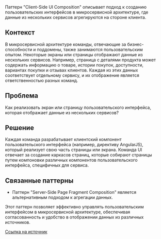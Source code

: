 Паттерн "Client-Side UI Composition" описывает подход к созданию пользовательских интерфейсов в микросервисной архитектуре, где данные из нескольких сервисов агрегируются на стороне клиента.

## Контекст

В микросервисной архитектуре команды, отвечающие за бизнес-способности и поддомены, также занимаются пользовательским опытом. Некоторые экраны или страницы отображают данные из нескольких сервисов. Например, страница с деталями продукта может содержать информацию о товаре, истории покупок, доступности, вариантах покупки и отзывах клиентов. Каждая из этих данных соответствует отдельному сервису, и их отображение является ответственностью разных команд.

## Проблема

Как реализовать экран или страницу пользовательского интерфейса, которая отображает данные из нескольких сервисов?

## Решение

Каждая команда разрабатывает клиентский компонент пользовательского интерфейса (например, директиву AngularJS), который реализует свою часть страницы или экрана. Команда UI отвечает за создание каркасов страниц, которые собирают страницы путем компоновки различных компонентов пользовательского интерфейса, специфичных для сервиса.

## Связанные паттерны

- Паттерн "Server-Side Page Fragment Composition" является альтернативным подходом к агрегации данных.

Этот паттерн позволяет эффективно управлять пользовательским интерфейсом в микросервисной архитектуре, обеспечивая согласованность и удобство в отображении данных из различных источников.

[Ссылка на источник](https://microservices.io/patterns/ui/client-side-ui-composition.html)